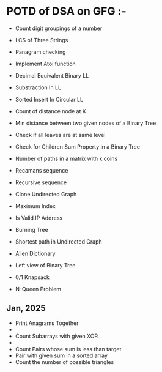 # POTD of DSA on GFG :-
- Count digit groupings of a number
- LCS of Three Strings
- Panagram checking
- Implement Atoi function
- Decimal Equivalent Binary LL
- Substraction In LL
- Sorted Insert In Circular LL
- Count of distance node at K
- Min distance between two given nodes of a Binary Tree
- Check if all leaves are at same level
- Check for Children Sum Property in a Binary Tree
- Number of paths in a matrix with k coins
- Recamans sequence
- Recursive sequence
- Clone Undirected Graph
- Maximum Index

- Is Valid IP Address 
- Burning Tree
- Shortest path in Undirected Graph
- Alien Dictionary
- Left view of Binary Tree
- 0/1 Knapsack
- N-Queen Problem

## Jan, 2025
- Print Anagrams Together
- 
- Count Subarrays with given XOR
-
- Count Pairs whose sum is less than target
- Pair with given sum in a sorted array
- Count the number of possible triangles


